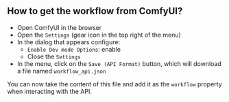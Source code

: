 
## How to get the workflow from ComfyUI?

* Open ComfyUI in the browser
* Open the `Settings` (gear icon in the top right of the menu)
* In the dialog that appears configure:
  * `Enable Dev mode Options`: enable
  * Close the `Settings`
* In the menu, click on the `Save (API Format)` button, which will download a file named `workflow_api.json`

You can now take the content of this file and add it as the `workflow` property when interacting with the API. 
